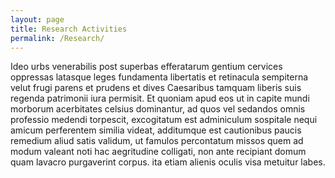 ```yaml
---
layout: page
title: Research Activities
permalink: /Research/
---
```


Ideo urbs venerabilis post superbas efferatarum gentium cervices oppressas latasque leges fundamenta libertatis et retinacula sempiterna velut frugi parens et prudens et dives Caesaribus tamquam liberis suis regenda patrimonii iura permisit.
Et quoniam apud eos ut in capite mundi morborum acerbitates celsius dominantur, ad quos vel sedandos omnis professio medendi torpescit, excogitatum est adminiculum sospitale nequi amicum perferentem similia videat, additumque est cautionibus paucis remedium aliud satis validum, ut famulos percontatum missos quem ad modum valeant noti hac aegritudine colligati, non ante recipiant domum quam lavacro purgaverint corpus. ita etiam alienis oculis visa metuitur labes.

